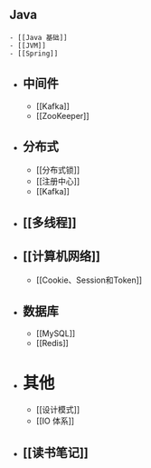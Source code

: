 ## Java
	- [[Java 基础]]
	- [[JVM]]
	- [[Spring]]
- ## 中间件
	- [[Kafka]]
	- [[ZooKeeper]]
- ## 分布式
	- [[分布式锁]]
	- [[注册中心]]
	- [[Kafka]]
- ## [[多线程]]
- ## [[计算机网络]]
	- [[Cookie、Session和Token]]
- ## 数据库
	- [[MySQL]]
	- [[Redis]]
- # 其他
	- [[设计模式]]
	- [[IO 体系]]
- ## [[读书笔记]]